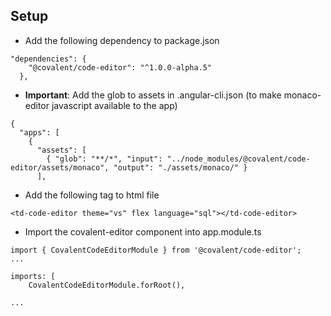 ## Setup

* Add the following dependency to package.json
```
"dependencies": {
    "@covalent/code-editor": "^1.0.0-alpha.5"
  },
```
* **Important**: Add the glob to assets in .angular-cli.json (to make monaco-editor javascript available to the app)
```
{
  "apps": [
    {
      "assets": [
        { "glob": "**/*", "input": "../node_modules/@covalent/code-editor/assets/monaco", "output": "./assets/monaco/" }
      ],
```
* Add the following tag to html file
```
<td-code-editor theme="vs" flex language="sql"></td-code-editor>
```
* Import the covalent-editor component into app.module.ts
```
import { CovalentCodeEditorModule } from '@covalent/code-editor';
...

imports: [
    CovalentCodeEditorModule.forRoot(),

...
```